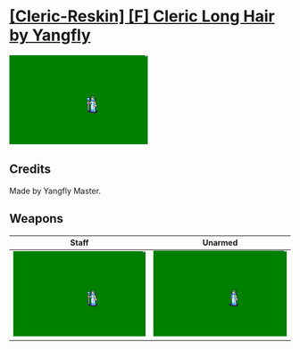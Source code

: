 # [\[Cleric-Reskin\] \[F\] Cleric Long Hair by Yangfly](./)

<img src="./7.%20Staff/Staff_000.png" alt="[Cleric-Reskin] [F] Cleric Long Hair by Yangfly standing" />

## Credits

Made by Yangfly Master.

## Weapons


|Staff |Unarmed |
|  :---: | :---: |
| <img alt="Staff animation" src="./7.%20Staff/Staff.gif" /> | <img alt="Unarmed animation" src="./8.%20Unarmed/Unarmed.gif" /> |
